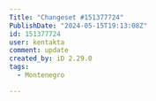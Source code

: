 ```yaml
---
Title: "Changeset #151377724"
PublishDate: "2024-05-15T19:13:08Z"
id: 151377724
user: kentakta
comment: update
created_by: iD 2.29.0
tags:
  - Montenegro

---
```

